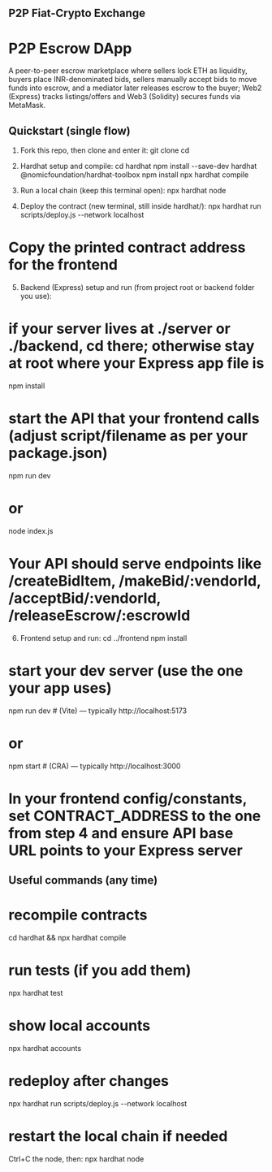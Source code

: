## P2P Fiat-Crypto Exchange

# P2P Escrow DApp

A peer-to-peer escrow marketplace where sellers lock ETH as liquidity, buyers place INR-denominated bids, sellers manually accept bids to move funds into escrow, and a mediator later releases escrow to the buyer; Web2 (Express) tracks listings/offers and Web3 (Solidity) secures funds via MetaMask.

## Quickstart (single flow)

1) Fork this repo, then clone and enter it:
git clone <your-fork-url>
cd <project-folder>

2) Hardhat setup and compile:
cd hardhat
npm install --save-dev hardhat @nomicfoundation/hardhat-toolbox
npm install
npx hardhat compile

3) Run a local chain (keep this terminal open):
npx hardhat node

4) Deploy the contract (new terminal, still inside hardhat/):
npx hardhat run scripts/deploy.js --network localhost
# Copy the printed contract address for the frontend

5) Backend (Express) setup and run (from project root or backend folder you use):
# if your server lives at ./server or ./backend, cd there; otherwise stay at root where your Express app file is
npm install
# start the API that your frontend calls (adjust script/filename as per your package.json)
npm run dev
# or
node index.js
# Your API should serve endpoints like /createBidItem, /makeBid/:vendorId, /acceptBid/:vendorId, /releaseEscrow/:escrowId

6) Frontend setup and run:
cd ../frontend
npm install
# start your dev server (use the one your app uses)
npm run dev  # (Vite)  — typically http://localhost:5173
# or
npm start    # (CRA)   — typically http://localhost:3000
# In your frontend config/constants, set CONTRACT_ADDRESS to the one from step 4 and ensure API base URL points to your Express server

## Useful commands (any time)

# recompile contracts
cd hardhat && npx hardhat compile

# run tests (if you add them)
npx hardhat test

# show local accounts
npx hardhat accounts

# redeploy after changes
npx hardhat run scripts/deploy.js --network localhost

# restart the local chain if needed
Ctrl+C the node, then: npx hardhat node

